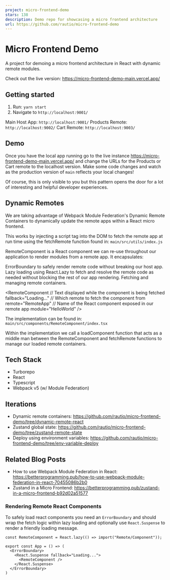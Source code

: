 ```yaml
---
project: micro-frontend-demo
stars: 138
description: Demo repo for showcasing a micro frontend architecture
url: https://github.com/rautio/micro-frontend-demo
---
```


Micro Frontend Demo
===================

A project for demoing a micro frontend architecture in React with dynamic remote modules.

Check out the live version: https://micro-frontend-demo-main.vercel.app/

Getting started
---------------

1.  Run: `yarn start`
2.  Navigate to `http://localhost:9001/`

Main Host App: `http://localhost:9001/` Products Remote: `http://localhost:9002/` Cart Remote: `http://localhost:9003/`

Demo
----

Once you have the local app running go to the live instance https://micro-frontend-demo-main.vercel.app/ and change the URLs for the Products or Cart remote to the localhost version. Make some code changes and watch as the production version of `main` reflects your local changes!

Of course, this is only visible to you but this pattern opens the door for a lot of interesting and helpful developer experiences.

Dynamic Remotes
---------------

We are taking advantage of Webpack Module Federation's Dynamic Remote Containers to dynamically update the remote apps within a React micro frontend.

This works by injecting a script tag into the DOM to fetch the remote app at run time using the fetchRemote function found in: `main/src/utils/index.js`

RemoteComponent is a React component we can re-use throughout our application to render modules from a remote app. It encapsulates:

ErrorBoundary to safely render remote code without breaking our host app. Lazy loading using React.Lazy to fetch and resolve the remote code as needed without blocking the rest of our app rendering. Fetching and managing remote containers.

<RemoteComponent
  // Text displayed while the component is being fetched
  fallback\="Loading..."
  // Which remote to fetch the component from
  remote\="RemoteApp"
  // Name of the React component exposed in our remote app
  module\="HelloWorld"
/>

The implementation can be found in: `main/src/components/RemoteComponent/index.tsx`

Within the implementation we call a loadComponent function that acts as a middle man between the RemoteComponent and fetchRemote functions to manage our loaded remote containers.

Tech Stack
----------

-   Turborepo
-   React
-   Typescript
-   Webpack v5 (w/ Module Federation)

Iterations
----------

-   Dynamic remote containers: https://github.com/rautio/micro-frontend-demo/tree/dynamic-remote-react
-   Zustand global state: https://github.com/rautio/micro-frontend-demo/tree/zustand-remote-state
-   Deploy using environment variables: https://github.com/rautio/micro-frontend-demo/tree/env-variable-deploy

Related Blog Posts
------------------

-   How to use Webpack Module Federation in React: https://betterprogramming.pub/how-to-use-webpack-module-federation-in-react-70455086b2b0
-   Zustand in a Micro Frontend: https://betterprogramming.pub/zustand-in-a-micro-frontend-b92d02a51577

### Rendering Remote React Components

To safely load react components you need an `ErrorBoundary` and should wrap the fetch logic within lazy loading and optionally use `React.Suspense` to render a friendly loading message.

```
const RemoteComponent = React.lazy(() => import("Remote/Component"));

export const App = () => (
  <ErrorBoundary>
    <React.Suspense fallback="Loading...">
      <RemoteComponent />
    </React.Suspense>
  </ErrorBoundary>
)

```
